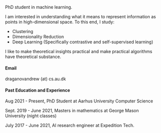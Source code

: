 
PhD student in machine learning.

I am interested in understanding what it means to represent information as points in high-dimensional space. To this end, I study:
- Clustering
- Dimensionality Reduction
- Deep Learning (Specifically contrastive and self-supervised learning)

I like to make theoretical insights practical and make practical algorithms have theoretical substance.

#### Email
draganovandrew (at) cs.au.dk

#### Past Education and Experience
Aug 2021 - Present, PhD Student at Aarhus University Computer Science

Sept. 2019 - June 2021, Masters in mathematics at George Mason University (night classes)

July 2017 - June 2021, AI research engineer at Expedition Tech.
